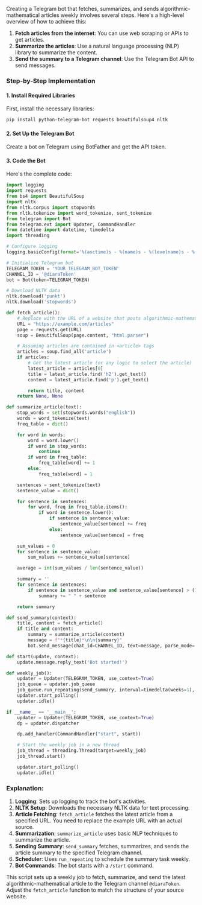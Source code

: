 Creating a Telegram bot that fetches, summarizes, and sends algorithmic-mathematical articles weekly involves several steps. Here's a high-level overview of how to achieve this:

1. **Fetch articles from the internet**: You can use web scraping or APIs to get articles.
2. **Summarize the articles**: Use a natural language processing (NLP) library to summarize the content.
3. **Send the summary to a Telegram channel**: Use the Telegram Bot API to send messages.

### Step-by-Step Implementation

#### 1. Install Required Libraries

First, install the necessary libraries:

```sh
pip install python-telegram-bot requests beautifulsoup4 nltk
```

#### 2. Set Up the Telegram Bot

Create a bot on Telegram using BotFather and get the API token.

#### 3. Code the Bot

Here's the complete code:

```python
import logging
import requests
from bs4 import BeautifulSoup
import nltk
from nltk.corpus import stopwords
from nltk.tokenize import word_tokenize, sent_tokenize
from telegram import Bot
from telegram.ext import Updater, CommandHandler
from datetime import datetime, timedelta
import threading

# Configure logging
logging.basicConfig(format='%(asctime)s - %(name)s - %(levelname)s - %(message)s', level=logging.INFO)

# Initialize Telegram bot
TELEGRAM_TOKEN = 'YOUR_TELEGRAM_BOT_TOKEN'
CHANNEL_ID = '@diaraToken'
bot = Bot(token=TELEGRAM_TOKEN)

# Download NLTK data
nltk.download('punkt')
nltk.download('stopwords')

def fetch_article():
    # Replace with the URL of a website that posts algorithmic-mathematical articles
    URL = "https://example.com/articles"
    page = requests.get(URL)
    soup = BeautifulSoup(page.content, "html.parser")

    # Assuming articles are contained in <article> tags
    articles = soup.find_all('article')
    if articles:
        # Get the latest article (or any logic to select the article)
        latest_article = articles[0]
        title = latest_article.find('h2').get_text()
        content = latest_article.find('p').get_text()

        return title, content
    return None, None

def summarize_article(text):
    stop_words = set(stopwords.words("english"))
    words = word_tokenize(text)
    freq_table = dict()

    for word in words:
        word = word.lower()
        if word in stop_words:
            continue
        if word in freq_table:
            freq_table[word] += 1
        else:
            freq_table[word] = 1

    sentences = sent_tokenize(text)
    sentence_value = dict()

    for sentence in sentences:
        for word, freq in freq_table.items():
            if word in sentence.lower():
                if sentence in sentence_value:
                    sentence_value[sentence] += freq
                else:
                    sentence_value[sentence] = freq

    sum_values = 0
    for sentence in sentence_value:
        sum_values += sentence_value[sentence]

    average = int(sum_values / len(sentence_value))

    summary = ''
    for sentence in sentences:
        if sentence in sentence_value and sentence_value[sentence] > (1.2 * average):
            summary += " " + sentence

    return summary

def send_summary(context):
    title, content = fetch_article()
    if title and content:
        summary = summarize_article(content)
        message = f"*{title}*\n\n{summary}"
        bot.send_message(chat_id=CHANNEL_ID, text=message, parse_mode='Markdown')

def start(update, context):
    update.message.reply_text('Bot started!')

def weekly_job():
    updater = Updater(TELEGRAM_TOKEN, use_context=True)
    job_queue = updater.job_queue
    job_queue.run_repeating(send_summary, interval=timedelta(weeks=1), first=0)
    updater.start_polling()
    updater.idle()

if __name__ == '__main__':
    updater = Updater(TELEGRAM_TOKEN, use_context=True)
    dp = updater.dispatcher

    dp.add_handler(CommandHandler("start", start))

    # Start the weekly job in a new thread
    job_thread = threading.Thread(target=weekly_job)
    job_thread.start()

    updater.start_polling()
    updater.idle()
```

### Explanation:

1. **Logging**: Sets up logging to track the bot's activities.
2. **NLTK Setup**: Downloads the necessary NLTK data for text processing.
3. **Article Fetching**: `fetch_article` fetches the latest article from a specified URL. You need to replace the example URL with an actual source.
4. **Summarization**: `summarize_article` uses basic NLP techniques to summarize the article.
5. **Sending Summary**: `send_summary` fetches, summarizes, and sends the article summary to the specified Telegram channel.
6. **Scheduler**: Uses `run_repeating` to schedule the summary task weekly.
7. **Bot Commands**: The bot starts with a `/start` command.

This script sets up a weekly job to fetch, summarize, and send the latest algorithmic-mathematical article to the Telegram channel `@diaraToken`. Adjust the `fetch_article` function to match the structure of your source website.
